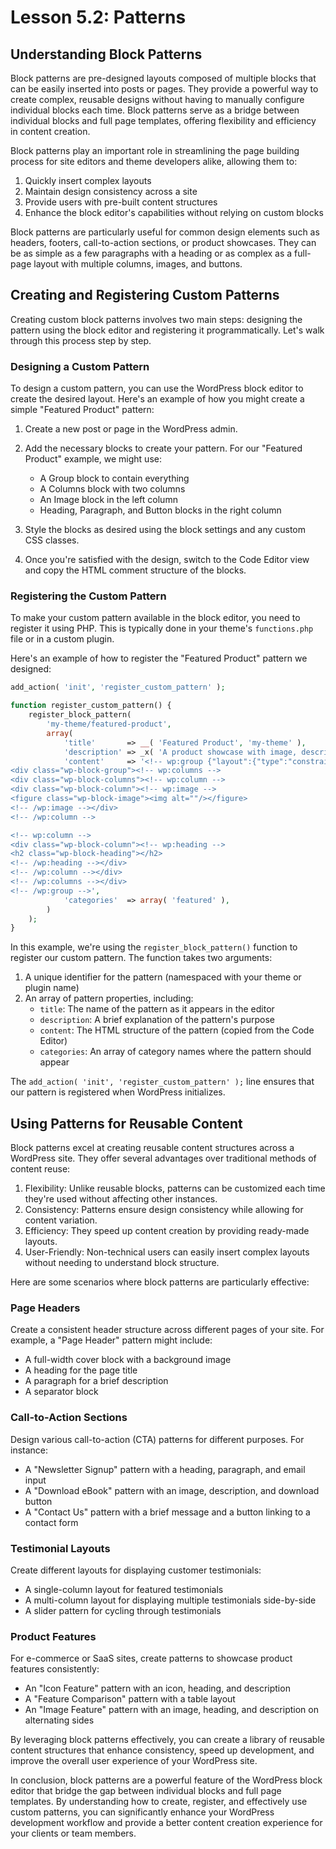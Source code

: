 # Lesson 5.2: Patterns

## Understanding Block Patterns

Block patterns are pre-designed layouts composed of multiple blocks that can be easily inserted into posts or pages. They provide a powerful way to create complex, reusable designs without having to manually configure individual blocks each time. Block patterns serve as a bridge between individual blocks and full page templates, offering flexibility and efficiency in content creation.

Block patterns play an important role in streamlining the page building process for site editors and theme developers alike, allowing them to:

1. Quickly insert complex layouts
2. Maintain design consistency across a site
3. Provide users with pre-built content structures
4. Enhance the block editor's capabilities without relying on custom blocks

Block patterns are particularly useful for common design elements such as headers, footers, call-to-action sections, or product showcases. They can be as simple as a few paragraphs with a heading or as complex as a full-page layout with multiple columns, images, and buttons.

## Creating and Registering Custom Patterns

Creating custom block patterns involves two main steps: designing the pattern using the block editor and registering it programmatically. Let's walk through this process step by step.

### Designing a Custom Pattern

To design a custom pattern, you can use the WordPress block editor to create the desired layout. Here's an example of how you might create a simple "Featured Product" pattern:

1. Create a new post or page in the WordPress admin.

2. Add the necessary blocks to create your pattern. For our "Featured Product" example, we might use:
    - A Group block to contain everything
    - A Columns block with two columns
    - An Image block in the left column
    - Heading, Paragraph, and Button blocks in the right column

3. Style the blocks as desired using the block settings and any custom CSS classes.

4. Once you're satisfied with the design, switch to the Code Editor view and copy the HTML comment structure of the blocks.

### Registering the Custom Pattern

To make your custom pattern available in the block editor, you need to register it using PHP. This is typically done in your theme's `functions.php` file or in a custom plugin.

Here's an example of how to register the "Featured Product" pattern we designed:

```php
add_action( 'init', 'register_custom_pattern' );

function register_custom_pattern() {
    register_block_pattern(
        'my-theme/featured-product',
        array(
            'title'       => __( 'Featured Product', 'my-theme' ),
            'description' => _x( 'A product showcase with image, description, and call-to-action button.', 'Block pattern description', 'my-theme' ),
            'content'     => '<!-- wp:group {"layout":{"type":"constrained"}} -->
<div class="wp-block-group"><!-- wp:columns -->
<div class="wp-block-columns"><!-- wp:column -->
<div class="wp-block-column"><!-- wp:image -->
<figure class="wp-block-image"><img alt=""/></figure>
<!-- /wp:image --></div>
<!-- /wp:column -->

<!-- wp:column -->
<div class="wp-block-column"><!-- wp:heading -->
<h2 class="wp-block-heading"></h2>
<!-- /wp:heading --></div>
<!-- /wp:column --></div>
<!-- /wp:columns --></div>
<!-- /wp:group -->',
            'categories'  => array( 'featured' ),
        )
    );
}
```

In this example, we're using the `register_block_pattern()` function to register our custom pattern. The function takes two arguments:

1. A unique identifier for the pattern (namespaced with your theme or plugin name)
2. An array of pattern properties, including:
    - `title`: The name of the pattern as it appears in the editor
    - `description`: A brief explanation of the pattern's purpose
    - `content`: The HTML structure of the pattern (copied from the Code Editor)
    - `categories`: An array of category names where the pattern should appear

The `add_action( 'init', 'register_custom_pattern' );` line ensures that our pattern is registered when WordPress initializes.

## Using Patterns for Reusable Content

Block patterns excel at creating reusable content structures across a WordPress site. They offer several advantages over traditional methods of content reuse:

1. Flexibility: Unlike reusable blocks, patterns can be customized each time they're used without affecting other instances.
2. Consistency: Patterns ensure design consistency while allowing for content variation.
3. Efficiency: They speed up content creation by providing ready-made layouts.
4. User-Friendly: Non-technical users can easily insert complex layouts without needing to understand block structure.

Here are some scenarios where block patterns are particularly effective:

### Page Headers

Create a consistent header structure across different pages of your site. For example, a "Page Header" pattern might include:

- A full-width cover block with a background image
- A heading for the page title
- A paragraph for a brief description
- A separator block

### Call-to-Action Sections

Design various call-to-action (CTA) patterns for different purposes. For instance:

- A "Newsletter Signup" pattern with a heading, paragraph, and email input
- A "Download eBook" pattern with an image, description, and download button
- A "Contact Us" pattern with a brief message and a button linking to a contact form

### Testimonial Layouts

Create different layouts for displaying customer testimonials:

- A single-column layout for featured testimonials
- A multi-column layout for displaying multiple testimonials side-by-side
- A slider pattern for cycling through testimonials

### Product Features

For e-commerce or SaaS sites, create patterns to showcase product features consistently:

- An "Icon Feature" pattern with an icon, heading, and description
- A "Feature Comparison" pattern with a table layout
- An "Image Feature" pattern with an image, heading, and description on alternating sides

By leveraging block patterns effectively, you can create a library of reusable content structures that enhance consistency, speed up development, and improve the overall user experience of your WordPress site.

In conclusion, block patterns are a powerful feature of the WordPress block editor that bridge the gap between individual blocks and full page templates. By understanding how to create, register, and effectively use custom patterns, you can significantly enhance your WordPress development workflow and provide a better content creation experience for your clients or team members.